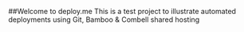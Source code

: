 ##Welcome to deploy.me
This is a test project to illustrate automated deployments using Git, Bamboo & Combell shared hosting
